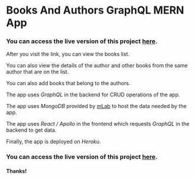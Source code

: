 # Books And Authors GraphQL MERN App  

### You can access the live version of this project [here](https://book-list-gql-mern.herokuapp.com).  

After you visit the link, you can view the books list.  

You can also view the details of the author and other books from the same author that are on the list.  

You can also add books that belong to the authors.  

The app uses *GraphQL* in the backend for CRUD operations of the app.  

The app uses *MongoDB* provided by [mLab](https://mlab.com) to host the data needed by the app.  

The app uses *React / Apollo* in the frontend which requests  *GraphQL* in the backend to get data.  

Finally, the app is deployed on *Heroku*.  

### You can access the live version of this project [here](https://book-list-gql-mern.herokuapp.com).  

#### Thanks!
